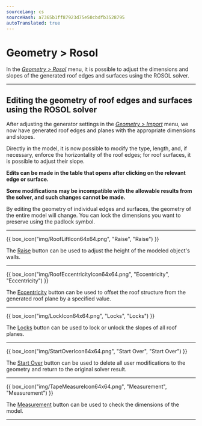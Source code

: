 ```yaml
---
sourceLang: cs
sourceHash: a7365b1ff87923d75e50cbdfb3528795
autoTranslated: true
---
```


# Geometry &gt; Rosol
<p>In the <u><i>Geometry &gt; Rosol</i></u> menu, it is possible to adjust the dimensions and slopes of the generated roof edges and surfaces using the ROSOL solver.</p>

<hr class="main">

<h2>Editing the geometry of roof edges and surfaces using the ROSOL solver</h2>
<p>After adjusting the generator settings in the <u><i>Geometry &gt; Import</i></u> menu, we now have generated roof edges and planes with the appropriate dimensions and slopes.</p>
<p>Directly in the model, it is now possible to modify the type, length, and, if necessary, enforce the horizontality of the roof edges; for roof surfaces, it is possible to adjust their slope.</p>
<p><b>Edits can be made in the table that opens after clicking on the relevant edge or surface.</b></p>
<p><b>Some modifications may be incompatible with the allowable results from the solver, and such changes cannot be made.</b></p>
<p>By editing the geometry of individual edges and surfaces, the geometry of the entire model will change. You can lock the dimensions you want to preserve using the padlock symbol.</p>

<hr class="main">

<p>
{{ box_icon("img/RoofLiftIcon64x64.png", "Raise", "Raise") }}
</p>
<p>The <u>Raise</u> button can be used to adjust the height of the modeled object's walls.</p>

<hr class="main">

<p>
{{ box_icon("img/RoofEccentricityIcon64x64.png", "Eccentricity", "Eccentricity") }}
</p>
<p>The <u>Eccentricity</u> button can be used to offset the roof structure from the generated roof plane by a specified value.</p>

<hr class="main">

<p>
{{ box_icon("img/LockIcon64x64.png", "Locks", "Locks") }}
</p>
<p>The <u>Locks</u> button can be used to lock or unlock the slopes of all roof planes.</p>

<hr class="main">

<p>
{{ box_icon("img/StartOverIcon64x64.png", "Start Over", "Start Over") }}
</p>
<p>The <u>Start Over</u> button can be used to delete all user modifications to the geometry and return to the original solver result.</p>

<hr class="main">

<p>
{{ box_icon("img/TapeMeasureIcon64x64.png", "Measurement", "Measurement") }}
</p>
<p>The <u>Measurement</u> button can be used to check the dimensions of the model.</p>

<hr class="main">

<!-- product: HiStruct Roofs -->